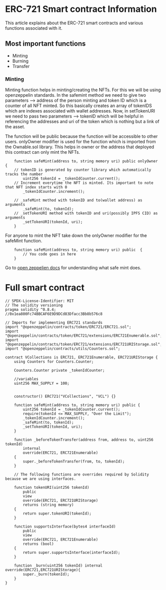 # ERC-721 Smart contract Information

This article explains about the ERC-721 smart contracts and various functions associated with it.

## Most important functions

- Minting
- Burning
- Transfer


### Minting

Minting function helps in minting/creating the NFTs. For this we will be using openzeppelin standards. In the safemint method we need to give two parameters 
--> address of the person minting and token ID which is a counter of all NFT minted. So this basically creates an array of tokenIDS which are 
indexes associated with wallet addresses. Now, in setTokenURI we need to pass two parameters --> tokenID which will be helpful in referencing the addresses and uri of the 
token which is nothing but a link of the asset.

The function will be public because the function will be accessible to other users. onlyOwner modifier is used for the function which is imported from the Ownable.sol library. This helps in owner or the address that deployed this contract can only mint the NFTs.

```
    function safeMint(address to, string memory uri) public onlyOwner {
    // tokenID is generated by counter library which automatically tracks the number
        uint256 tokenId = _tokenIdCounter.current();
    // Increment everytime the NFT is minted. Its important to note that NFT index starts with 0   
        _tokenIdCounter.increment();
        
    // _safeMint method with tokenID and to(wallet address) as arguments    
        _safeMint(to, tokenId);
    // _setTokenURI method with tokenID and uri(possibly IPFS CID) as arguments     
        _setTokenURI(tokenId, uri);
    }

```

For anyone to mint the NFT take down the onlyOwner modifier for the safeMint function.

```
    function safeMint(address to, string memory uri) public  {
        // You code goes in here       
    }

```
Go to [open zeppelien docs](https://docs.openzeppelin.com/contracts/4.x/api/token/erc721#ERC721-_safeMint-address-uint256-) for understanding what safe mint does.


# Full smart contract
```
// SPDX-License-Identifier: MIT
// The solidity versioning
pragma solidity ^0.8.4;
//0x1ea800Fc74BBCAF6E9D9DCd83Dfacc3Bb8b576c8

// Imports for implementing ERC721 standards
import "@openzeppelin/contracts/token/ERC721/ERC721.sol";
import "@openzeppelin/contracts/token/ERC721/extensions/ERC721Enumerable.sol";
import "@openzeppelin/contracts/token/ERC721/extensions/ERC721URIStorage.sol";
import "@openzeppelin/contracts/utils/Counters.sol";

contract VCollections is ERC721, ERC721Enumerable, ERC721URIStorage {
    using Counters for Counters.Counter;

    Counters.Counter private _tokenIdCounter;

    //variables
    uint256 MAX_SUPPLY = 100;


    constructor() ERC721("VCollections", "VCL") {}

    function safeMint(address to, string memory uri) public {
        uint256 tokenId = _tokenIdCounter.current();
        require(tokenId <= MAX_SUPPLY, "Over the Limit");
        _tokenIdCounter.increment();
        _safeMint(to, tokenId);
        _setTokenURI(tokenId, uri);
    }

    function _beforeTokenTransfer(address from, address to, uint256 tokenId)
        internal
        override(ERC721, ERC721Enumerable)
    {
        super._beforeTokenTransfer(from, to, tokenId);
    }

    // The following functions are overrides required by Solidity because we are using interfaces.

    function tokenURI(uint256 tokenId)
        public
        view
        override(ERC721, ERC721URIStorage)
        returns (string memory)
    {
        return super.tokenURI(tokenId);
    }

    function supportsInterface(bytes4 interfaceId)
        public
        view
        override(ERC721, ERC721Enumerable)
        returns (bool)
    {
        return super.supportsInterface(interfaceId);
    }

    function _burn(uint256 tokenId) internal override(ERC721,ERC721URIStorage){
        super._burn(tokenId);
    }
}

```
